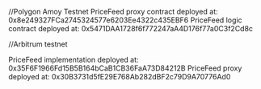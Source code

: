 //Polygon Amoy Testnet 
PriceFeed proxy contract deployed at: 0x8e249327FCa2745324577e6203Ee4322c435EBF6
PriceFeed logic contract deployed at: 0x5471DAA1728f6f772247aA4D176f77a0C3f2Cd8c


//Arbitrum testnet 

PriceFeed implementation deployed at: 0x35F6F1966Fd15B5B164bCaB1CB36FaA73D84212B
PriceFeed proxy deployed at: 0x30B3731d5fE29E768Ab282dBF2c79D9A70776Ad0